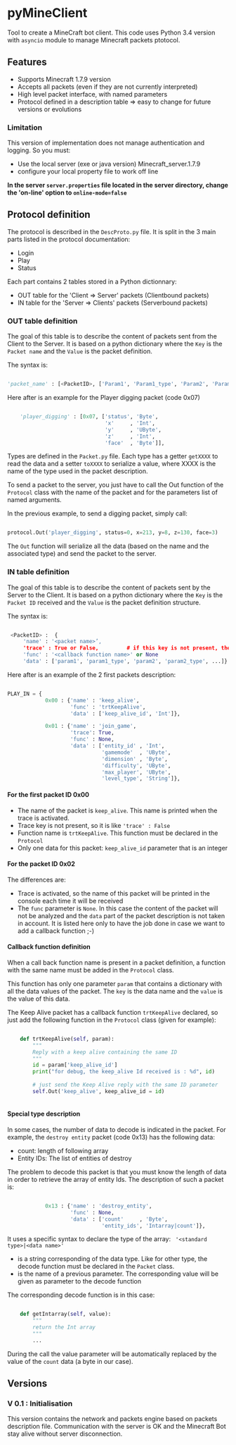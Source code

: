 pyMineClient
============


Tool to create a MineCraft bot client. 
This code uses Python 3.4 version with `asyncio` module to manage Minecraft packets ptotocol.

## Features

* Supports Minecraft 1.7.9 version
* Accepts all packets (even if they are not currently interpreted)
* High level packet interface, with named parameters
* Protocol defined in a description table => easy to change for future versions or evolutions


### Limitation

This version of implementation does not manage authentication and logging. So you must:
* Use the local server (exe or java version) Minecraft_server.1.7.9
* configure your local property file to work off line

**In the server `server.properties` file located in the server directory, change the 'on-line' option to `online-mode=false`** 


## Protocol definition

The protocol is described in the `DescProto.py` file. It is split in the 3 main parts listed in the protocol documentation:
* Login
* Play
* Status 

Each part contains 2 tables stored in a Python dictionnary:
* OUT table for the 'Client => Server' packets (Clientbound packets)
* IN table for the 'Server => Clients' packets (Serverbound packets)

### OUT table definition

The goal of this table is to describe the content of packets sent from the Client to the Server. It is based on a python dictionary where the `Key` is the `Packet name` and the `Value` is the packet definition.

The syntax is:
```python 

'packet_name' : [<PacketID>, ['Param1', 'Param1_type', 'Param2', 'Param2_type', ...]]

```

Here after is an example for the Player digging packet (code 0x07)
```python

	'player_digging' : [0x07, ['status', 'Byte',
	                           'x'     , 'Int',
	                           'y'     , 'UByte',
	                           'z'     , 'Int',
	                           'face'  , 'Byte']],
```

Types are defined in the `Packet.py` file. Each type has a getter `getXXXX` to read the data and a setter `toXXXX` to serialize a value, where XXXX is the name of the type used in the packet description.

To send a packet to the server, you just have to call the Out function of the `Protocol` class with the name of the packet and for the parameters list of named arguments.

In the previous example, to send a digging packet, simply call:

```python

protocol.Out('player_digging', status=0, x=213, y=8, z=130, face=3)

```
 The `Out` function will serialize all the data (based on the name and the associated type) and send the packet to the server. 


### IN table definition

The goal of this table is to describe the content of packets sent by the Server to the Client. It is based on a python dictionary where the `Key` is the `Packet ID` received and the `Value` is the packet definition structure.

The syntax is:
```python 

 <PacketID> :  {
     'name' : '<packet name>’,
     'trace' : True or False,         # if this key is not present, then trace = False
     'func' : '<callback function name>' or None
     'data' : ['param1', 'param1_type', 'param2', 'param2_type', ...]}

```

Here after is an example of the 2 first packets description:
```python

PLAY_IN = {
            0x00 : {'name' : 'keep_alive',
                    'func' : 'trtKeepAlive',
                    'data' : ['keep_alive_id', 'Int']},

            0x01 : {'name' : 'join_game',
                    'trace': True,
                    'func' : None,
                    'data' : ['entity_id' , 'Int',
                              'gamemode'  , 'UByte',
                              'dimension' , 'Byte',
                              'difficulty', 'UByte',
                              'max_player', 'UByte',
                              'level_type', 'String']},
```

#### For the first packet ID 0x00
* The name of the packet is `keep_alive`. This name is printed when the trace is activated. 
* Trace key is not present, so it is like `'trace' : False`
* Function name is `trtKeepAlive`. This function must be declared in the `Protocol` 
* Only one data for this packet: `keep_alive_id` parameter that is an integer 

#### For the packet ID 0x02
The differences are:
* Trace is activated, so the name of this packet will be printed in the console each time it will be received
* The `func` parameter is `None`. In this case the content of the packet will not be analyzed and the `data` part of the packet description is not taken in account. It is listed here only to have the job done in case we want to add a callback function ;-)

#### Callback function definition
When a call back function name is present in a packet definition, a function with the same name must be added in the `Protocol` class.

This function has only one parameter `param` that contains a dictionary with all the data values of the packet. The `key` is the data name and the `value` is the value of this data.

The Keep Alive packet has a callback function `trtKeepAlive` declared, so just add the following function in the `Protocol` class (given for example):

```python

    def trtKeepAlive(self, param):
        """
        Reply with a keep alive containing the same ID
        """
        id = param['keep_alive_id']
        print("for debug, the keep_alive Id received is : %d", id)
        
        # just send the Keep Alive reply with the same ID parameter
        self.Out('keep_alive', keep_alive_id = id)
        
```

#### Special type description
In some cases, the number of data to decode is indicated in the packet. For example, the `destroy entity` packet (code 0x13) has the following data:
* count: length of following array
* Entity IDs: The list of entities of destroy

The problem to decode this packet is that you must know the length of data in order to retrieve the array of entity Ids.
The description of such a packet is:

```python

            0x13 : {'name' : 'destroy_entity',
                    'func' : None,
                    'data' : ['count'     , 'Byte',
                              'entity_ids', 'Intarray|count']},

```
 It uses a specific syntax to declare the type of the array:
` '<standard type>|<data name>'`

* <standard type> is a string corresponding of the data type. Like for other type, the decode function must be declared in the `Packet` class.
* <data name> is the name of a previous parameter. The corresponding value will be given as parameter to the decode function

The corresponding decode function is in this case:

```python

    def getIntarray(self, value):
        """
        return the Int array
        """
        ... 
```
During the call the value parameter will be automatically replaced by the value of the `count` data (a byte in our case).


## Versions

### V 0.1 : Initialisation
This version contains the network and packets engine based on packets description file.
Communication with the server is OK and the Minecraft Bot stay alive without server disconnection.

